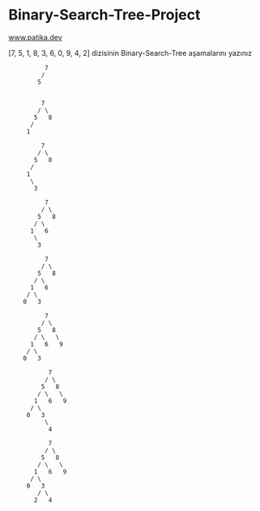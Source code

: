 # Binary-Search-Tree-Project
www.patika.dev

[7, 5, 1, 8, 3, 6, 0, 9, 4, 2] dizisinin Binary-Search-Tree aşamalarını yazınız

              7   
             /
            5
                
        
             7
            / \
           5   8
          /
         1   
                 
             7
            / \
           5   8
          /
         1
          \
           3
                      
              7
             / \
            5   8
           / \
          1   6
           \
            3
                       
              7
             / \
            5   8
           / \
          1   6
         / \
        0   3
                
              7
             / \
            5   8
           / \   \
          1   6   9
         / \
        0   3
                
               7
              / \
             5   8
            / \   \
           1   6   9
          / \
         0   3
              \
               4

               7
              / \
             5   8
            / \   \
           1   6   9
          / \
         0   3
            / \
           2   4
